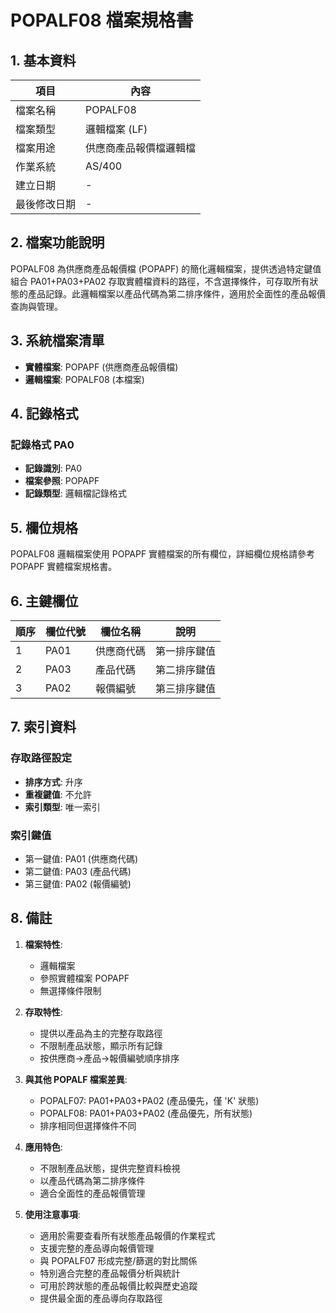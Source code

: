 # POPALF08 檔案規格書

## 1. 基本資料

| 項目 | 內容 |
|------|------|
| 檔案名稱 | POPALF08 |
| 檔案類型 | 邏輯檔案 (LF) |
| 檔案用途 | 供應商產品報價檔邏輯檔 |
| 作業系統 | AS/400 |
| 建立日期 | - |
| 最後修改日期 | - |

## 2. 檔案功能說明

POPALF08 為供應商產品報價檔 (POPAPF) 的簡化邏輯檔案，提供透過特定鍵值組合 PA01+PA03+PA02 存取實體檔資料的路徑，不含選擇條件，可存取所有狀態的產品記錄。此邏輯檔案以產品代碼為第二排序條件，適用於全面性的產品報價查詢與管理。

## 3. 系統檔案清單

- **實體檔案**: POPAPF (供應商產品報價檔)
- **邏輯檔案**: POPALF08 (本檔案)

## 4. 記錄格式

### 記錄格式 PA0
- **記錄識別**: PA0
- **檔案參照**: POPAPF
- **記錄類型**: 邏輯檔記錄格式

## 5. 欄位規格

POPALF08 邏輯檔案使用 POPAPF 實體檔案的所有欄位，詳細欄位規格請參考 POPAPF 實體檔案規格書。

## 6. 主鍵欄位

| 順序 | 欄位代號 | 欄位名稱 | 說明 |
|------|----------|----------|------|
| 1 | PA01 | 供應商代碼 | 第一排序鍵值 |
| 2 | PA03 | 產品代碼 | 第二排序鍵值 |
| 3 | PA02 | 報價編號 | 第三排序鍵值 |

## 7. 索引資料

### 存取路徑設定
- **排序方式**: 升序
- **重複鍵值**: 不允許
- **索引類型**: 唯一索引

### 索引鍵值
- 第一鍵值: PA01 (供應商代碼)
- 第二鍵值: PA03 (產品代碼)
- 第三鍵值: PA02 (報價編號)

## 8. 備註

1. **檔案特性**: 
   - 邏輯檔案
   - 參照實體檔案 POPAPF
   - 無選擇條件限制

2. **存取特性**:
   - 提供以產品為主的完整存取路徑
   - 不限制產品狀態，顯示所有記錄
   - 按供應商→產品→報價編號順序排序

3. **與其他 POPALF 檔案差異**:
   - POPALF07: PA01+PA03+PA02 (產品優先，僅 'K' 狀態)
   - POPALF08: PA01+PA03+PA02 (產品優先，所有狀態)
   - 排序相同但選擇條件不同

4. **應用特色**:
   - 不限制產品狀態，提供完整資料檢視
   - 以產品代碼為第二排序條件
   - 適合全面性的產品報價管理

5. **使用注意事項**:
   - 適用於需要查看所有狀態產品報價的作業程式
   - 支援完整的產品導向報價管理
   - 與 POPALF07 形成完整/篩選的對比關係
   - 特別適合完整的產品報價分析與統計
   - 可用於跨狀態的產品報價比較與歷史追蹤
   - 提供最全面的產品導向存取路徑 